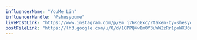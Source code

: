 ```yaml
---
influencerName: "YouMe Lin"
influencerHandle: "@shesyoume"
livePostLink: "https://www.instagram.com/p/Bm_j76KgGxc/?taken-by=shesyoume"
postFileLink: "https://lh3.google.com/u/0/d/1GPPQ4wBm0Y3uWWIzRr1poWXU6wluRx3i"
---
```

